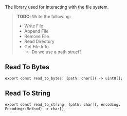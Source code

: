 The library used for interacting with the file system.

> **TODO**: Write the following:
> - Write File
> - Append File
> - Remove File
> - Read Directory
> - Get File Info
>   - Do we use a path struct?

## Read To Bytes

```
export const read_to_bytes: (path: char[]) -> uint8[];
```

## Read To String

```
export const read_to_string: (path: char[], encoding: Encoding::Method) -> char[];
```

